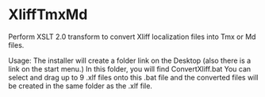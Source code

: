 XliffTmxMd
==========

Perform XSLT 2.0 transform to convert Xliff localization files into Tmx or Md files.

Usage:
The installer will create a folder link on the Desktop (also there is a link on the start menu.) In this folder, you will find ConvertXliff.bat
You can select and drag up to 9 .xlf files onto this .bat file and the converted files will be created in the same folder as the .xlf file.
